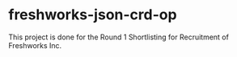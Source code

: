 # freshworks-json-crd-op
This project is done for the Round 1 Shortlisting for Recruitment of Freshworks Inc.
